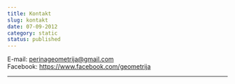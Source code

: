 ```yaml
---
title: Kontakt
slug: kontakt
date: 07-09-2012
category: static
status: published
---
```

<p>
E-mail: <a href="mailto:perinageometrija@gmail.com">perinageometrija@gmail.com</a> <br />
Facebook: <a href="https://www.facebook.com/geometrija" target="_blank">https://www.facebook.com/geometrija</a>
</p><hr />